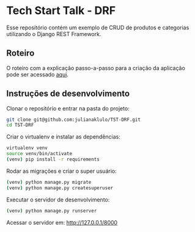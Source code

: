 # Tech Start Talk - DRF
Esse repositório contém um exemplo de CRUD de produtos e categorias utilizando o Django REST Framework.

## Roteiro
O roteiro com a explicação passo-a-passo para a criação da aplicação pode ser acessado [aqui](https://docs.google.com/document/d/1a4OffwSFvH0PTeZ6CkM_eNAV77GULActgiv2Fjy3XMg/edit?usp=sharing). 

## Instruções de desenvolvimento
Clonar o repositório e entrar na pasta do projeto:

```bash
git clone git@github.com:julianaklulo/TST-DRF.git
cd TST-DRF
```

Criar o virtualenv e instalar as dependências:
```bash
virtualenv venv
source venv/bin/activate
(venv) pip install -r requirements
```

Rodar as migrações e criar o super usuário:
```bash
(venv) python manage.py migrate
(venv) python manage.py createsuperuser
```

Executar o servidor de desenvolvimento:
```bash
(venv) python manage.py runserver
```

Acessar o servidor em: http://127.0.0.1/8000
